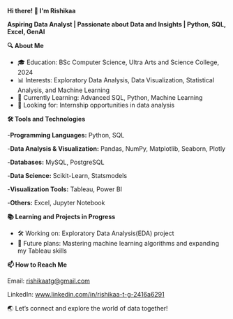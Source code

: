**Hi there! 👋 I'm Rishikaa**

**Aspiring Data Analyst | Passionate about Data and Insights | Python, SQL, Excel, GenAI**


**🔍 About Me**
- 🎓 Education: BSc Computer Science, Ultra Arts and Science College, 2024
- 📊 Interests: Exploratory Data Analysis, Data Visualization, Statistical Analysis, and Machine Learning
- 🌱 Currently Learning: Advanced SQL, Python, Machine Learning
- 💼 Looking for: Internship opportunities in data analysis
  

**🛠️ Tools and Technologies**

-**Programming Languages:** Python, SQL

-**Data Analysis & Visualization:** Pandas, NumPy, Matplotlib, Seaborn, Plotly

-**Databases:** MySQL, PostgreSQL

-**Data Science:** Scikit-Learn, Statsmodels

-**Visualization Tools:** Tableau, Power BI

-**Others:** Excel, Jupyter Notebook


**📚 Learning and Projects in Progress**
- 🛠️ Working on: Exploratory Data Analysis(EDA) project
- 🚀 Future plans: Mastering machine learning algorithms and expanding my Tableau skills


**📫 How to Reach Me**

Email: rishikaatg@gmail.com

LinkedIn: www.linkedin.com/in/rishikaa-t-g-2416a6291

🌏 Let’s connect and explore the world of data together!
